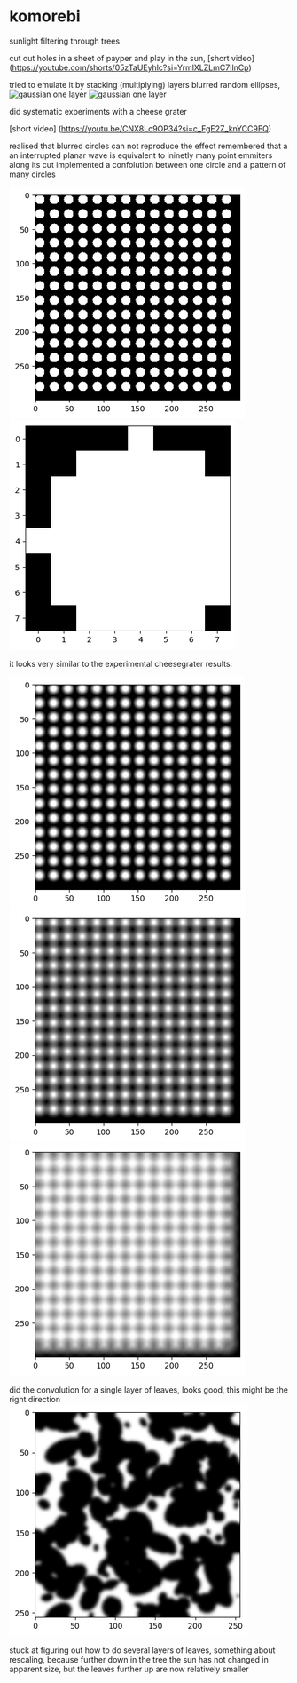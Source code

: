 # komorebi
sunlight filtering through trees

cut out holes in a sheet of payper and play in the sun,
[short video] (https://youtube.com/shorts/05zTaUEyhlc?si=YrmlXLZLmC7IlnCp)

tried to emulate it by stacking (multiplying) layers blurred random ellipses, 
![gaussian one layer](gaussian_1_layer.png "gaussian one layer")
![gaussian one layer](gaussian_1_layer.png "gaussian two layer")




did systematic experiments with a cheese grater

[short video] (https://youtu.be/CNX8Lc9OP34?si=c_FgE2Z_knYCC9FQ)

realised that blurred circles can not reproduce the effect
remembered that a an interrupted planar wave is equivalent to ininetly many point emmiters along its cut
implemented a confolution between one circle and a pattern of many circles

![single layer](generated/grater.png "grater")
![single layer](generated/sun.png "sun")

it looks very similar to the experimental cheesegrater results:

![single layer](generated/sun4.png "sun4")
![single layer](generated/sun8.png "sun8")
![single layer](generated/sun16.png "sun16")

did the convolution for a single layer of leaves, looks good, this might be the right direction
![single layer](generated/convolve_1_layer.png "single layer")

stuck at figuring out how to do several layers of leaves, something about rescaling, 
because further down in the tree the sun has not changed in apparent size, 
but the leaves further up are now relatively smaller
